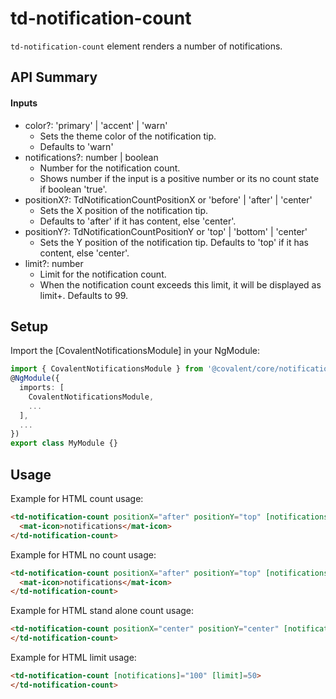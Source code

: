 # td-notification-count

`td-notification-count` element renders a number of notifications.

## API Summary

#### Inputs

+ color?: 'primary' | 'accent' | 'warn'
  + Sets the theme color of the notification tip. 
  + Defaults to 'warn'
+ notifications?: number | boolean
  + Number for the notification count. 
  + Shows number if the input is a positive number or its no count state if boolean 'true'.
+ positionX?: TdNotificationCountPositionX or 'before' | 'after' | 'center'
  + Sets the X position of the notification tip. 
  + Defaults to 'after' if it has content, else 'center'.
+ positionY?: TdNotificationCountPositionY or 'top' | 'bottom' | 'center'
  + Sets the Y position of the notification tip. Defaults to 'top' if it has content, else 'center'.
+ limit?: number
  + Limit for the notification count. 
  + When the notification count exceeds this limit, it will be displayed as limit+. Defaults to 99.

## Setup

Import the [CovalentNotificationsModule] in your NgModule:

```typescript
import { CovalentNotificationsModule } from '@covalent/core/notifications';
@NgModule({
  imports: [
    CovalentNotificationsModule,
    ...
  ],
  ...
})
export class MyModule {}
```

## Usage

Example for HTML count usage:

```html
<td-notification-count positionX="after" positionY="top" [notifications]="1">
  <mat-icon>notifications</mat-icon>
</td-notification-count>
```

 Example for HTML no count usage:

```html
<td-notification-count positionX="after" positionY="top" [notifications]="true">
  <mat-icon>notifications</mat-icon>
</td-notification-count>
```

Example for HTML stand alone count usage:

```html
<td-notification-count positionX="center" positionY="center" [notifications]="1">
</td-notification-count>
```
Example for HTML limit usage:

```html
<td-notification-count [notifications]="100" [limit]=50>
</td-notification-count>
```